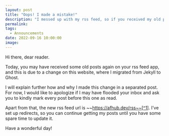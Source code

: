 ```yaml
---
layout: post
title: "Oops! I made a mistake!"
description: "I messed up with my rss feed, so if you received my old posts again, please mark them as read."
permalink: 
tags:
  - Announcements
date: 2022-09-16 10:00:00
image: 
---
```


Hi there, dear reader.

Today, you may have received some old posts again on your rss feed app, and this is due to a change on this website, where I migrated from Jekyll to Ghost.

I will explain further how and why I made this change in a separated post. For now, I would like to apologize if I may have flooded your inbox and ask you to kindly mark every post before this one as read.

Apart from that, the new rss feed url is ~~https://afhub.dev/rss~~[^1]. I've set up redirects, so you can continue getting my posts until you have some spare time to update it.

Have a wonderful day!

[^1]: UPDATE: This domain is not being used anymore. I migrated over to my new domain [https://abf.li/](/). See [https://abf.li/feed.xml](/feed.xml) for RSS or [https://abf.li/feed.json](/feed.json) for Json feed.